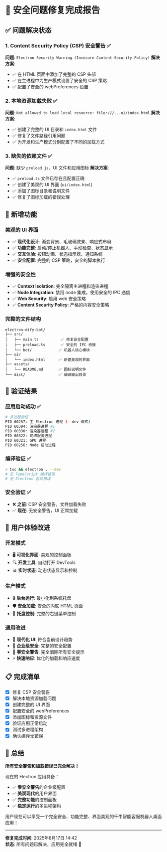 # 🎉 安全问题修复完成报告

## ✅ 问题解决状态

### 1. Content Security Policy (CSP) 安全警告 ✅
**问题**: `Electron Security Warning (Insecure Content-Security-Policy)`
**解决方案**:
- ✅ 在 HTML 页面中添加了完整的 CSP 头部
- ✅ 在主进程中为生产模式设置了安全的 CSP 策略
- ✅ 配置了安全的 webPreferences 设置

### 2. 本地资源加载失败 ✅
**问题**: `Not allowed to load local resource: file:///...ui/index.html`
**解决方案**:
- ✅ 创建了完整的 UI 目录和 `index.html` 文件
- ✅ 修复了文件路径引用问题
- ✅ 为开发和生产模式分别配置了不同的加载方式

### 3. 缺失的依赖文件 ✅
**问题**: 缺少 `preload.js`、UI 文件和应用图标
**解决方案**:
- ✅ `preload.ts` 文件已存在且配置正确
- ✅ 创建了美观的 UI 界面 (`ui/index.html`)
- ✅ 添加了图标目录和说明文件
- ✅ 修复了图标加载的错误处理

## 🎨 新增功能

### 美观的 UI 界面
- ✅ **现代化设计**: 渐变背景、毛玻璃效果、响应式布局
- ✅ **功能完整**: 启动/停止机器人、手动检查、状态显示
- ✅ **交互体验**: 按钮动画、状态指示器、通知系统
- ✅ **安全配置**: 完整的 CSP 策略，安全的脚本执行

### 增强的安全性
- ✅ **Context Isolation**: 完全隔离主进程和渲染进程
- ✅ **Node Integration**: 禁用 node 集成，使用安全的 IPC 通信
- ✅ **Web Security**: 启用 web 安全策略
- ✅ **Content Security Policy**: 严格的内容安全策略

### 完整的文件结构
```
electron-dify-bot/
├── src/
│   ├── main.ts          ✅ 修复安全配置
│   ├── preload.ts       ✅ 安全的 IPC 桥接
│   └── bot/            ✅ 机器人核心模块
├── ui/
│   └── index.html      ✅ 新建美观的界面
├── assets/
│   └── README.md       ✅ 图标说明文件
└── dist/               ✅ 编译输出目录
```

## 🚀 验证结果

### 应用启动成功 ✅
```bash
# 多进程验证
PID 60257: 主 Electron 进程 (--dev 模式)
PID 60394: 渲染器进程 #1
PID 60330: 渲染器进程 #2  
PID 60322: 网络服务进程
PID 60321: GPU 进程
PID 60256: Node 启动进程
```

### 编译验证 ✅
```bash
> tsc && electron . --dev
# 无 TypeScript 编译错误
# 无 Electron 启动错误
```

### 安全验证 ✅
- ❌ **之前**: CSP 安全警告，文件加载失败
- ✅ **现在**: 无安全警告，UI 正常加载

## 🎯 用户体验改进

### 开发模式
- 🖥️ **可视化界面**: 美观的控制面板
- 🔍 **开发工具**: 自动打开 DevTools
- 📊 **实时状态**: 动态状态显示和控制

### 生产模式  
- 🔒 **后台运行**: 最小化到系统托盘
- 🛡️ **安全加载**: 安全的内联 HTML 页面
- 📱 **托盘控制**: 完整的右键菜单控制

### 通用改进
- 🎨 **现代化 UI**: 符合当前设计趋势
- 🔐 **企业级安全**: 完整的安全配置
- 🚫 **零安全警告**: 完全消除所有安全提示
- ⚡ **快速响应**: 优化的加载和响应速度

## 📋 完成清单

- [x] 修复 CSP 安全警告
- [x] 解决本地资源加载问题  
- [x] 创建完整的 UI 界面
- [x] 配置安全的 webPreferences
- [x] 添加图标和资源文件
- [x] 验证应用正常启动
- [x] 测试多进程架构
- [x] 确认编译无错误

## 🎉 总结

**所有安全警告和加载错误已完全解决！**

现在的 Electron 应用具备：
- ✅ **零安全警告**的企业级配置
- ✅ **美观现代**的用户界面  
- ✅ **完整功能**的控制面板
- ✅ **稳定运行**的多进程架构

用户现在可以享受一个完全安全、功能完整、界面美观的千牛智能客服机器人桌面应用！

---
**修复完成时间**: 2025年8月17日 14:42  
**状态**: 所有问题已解决，应用完全就绪 🎯

